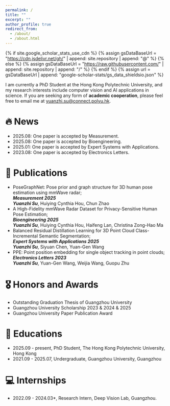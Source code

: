 ```yaml
---
permalink: /
title: ""
excerpt: ""
author_profile: true
redirect_from: 
  - /about/
  - /about.html
---
```


{% if site.google_scholar_stats_use_cdn %}
{% assign gsDataBaseUrl = "https://cdn.jsdelivr.net/gh/" | append: site.repository | append: "@" %}
{% else %}
{% assign gsDataBaseUrl = "https://raw.githubusercontent.com/" | append: site.repository | append: "/" %}
{% endif %}
{% assign url = gsDataBaseUrl | append: "google-scholar-stats/gs_data_shieldsio.json" %}

<span class='anchor' id='about-me'></span>

I am currently a PhD Student at the Hong Kong Polytechnic University, and my research interests include computer vision and AI applications in science. If you are seeking any form of **academic cooperation**, please feel free to email me at <a href='yuanzhi.su@connect.polyu.hk'>yuanzhi.su@connect.polyu.hk</a>.


# 🔥 News
- 2025.08: One paper is accepted by Measurement.
- 2025.08: One paper is accepted by Bioengineering.
- 2025.01: One paper is accepted by Expert Systems with Applications.
- 2023.08: One paper is accepted by Electronics Letters.

# 📝 Publications 
- PoseGraphNet: Pose prior and graph structure for 3D human pose estimation using mmWave radar;<br>***Measurement 2025*** <br> _***Yuanzhi Su***_, Huiying Cynthia Hou, Chun Zhao<br>
- A High-Fidelity mmWave Radar Dataset for Privacy-Sensitive Human Pose Estimation;<br>***Bioengineering 2025*** <br>***Yuanzhi Su***, Huiying Cynthia Hou, Haifeng Lan, Christina Zong-Hao Ma<br>
- Balanced Residual Distillation Learning for 3D Point Cloud Class-Incremental Semantic Segmentation;<br>***Expert Systems with Applications 2025*** <br> ***Yuanzhi Su***, Siyuan Chen, Yuan-Gen Wang<br>
- PPE: Point position embedding for single object tracking in point clouds; <br>***Electronics Letters 2023***<br>***Yuanzhi Su***, Yuan-Gen Wang, Weijia Wang, Guopu Zhu<br>
  
# 🎖 Honors and Awards
- Outstanding Graduation Thesis of Guangzhou University
- Guangzhou University Scholarship 2023 & 2024 & 2025
- Guangzhou University Paper Publication Award   

# 📖 Educations
- 2025.09 - present, PhD Student, The Hong Kong Polytechnic University, Hong Kong 
- 2021.09 - 2025.07, Undergraduate, Guangzhou University, Guangzhou

# 💻 Internships
- 2022.09 - 2024.03*, Research Intern, Deep Vision Lab, Guangzhou.

<dic style='display: none'># 💬 Invited Talks </div>
